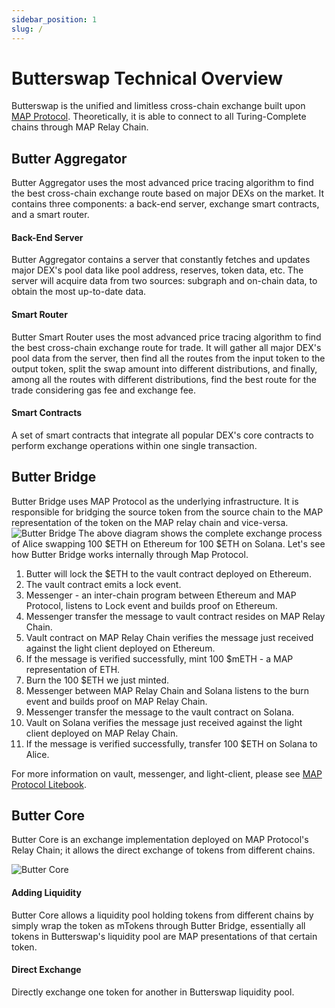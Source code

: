 ```yaml
---
sidebar_position: 1
slug: /
---
```

# Butterswap Technical Overview

Butterswap is the unified and limitless cross-chain exchange built upon [MAP Protocol](https://www.maplabs.io/). Theoretically, it is able to connect to all Turing-Complete chains through MAP Relay Chain.

## Butter Aggregator

Butter Aggregator uses the most advanced price tracing algorithm to find the best cross-chain exchange route based on major DEXs on the market. It contains three components: a back-end server, exchange smart contracts, and a smart router.

#### Back-End Server

Butter Aggregator contains a server that constantly fetches and updates major DEX's pool data like pool address, reserves, token data, etc. The server will acquire data from two sources: subgraph and on-chain data, to obtain the most up-to-date data.

#### Smart Router

Butter Smart Router uses the most advanced price tracing algorithm to find the best cross-chain exchange route for trade. It will gather all major DEX's pool data from the server, then find all the routes from the input token to the output token, split the swap amount into different distributions, and finally, among all the routes with different distributions, find the best route for the trade considering gas fee and exchange fee.

#### Smart Contracts

A set of smart contracts that integrate all popular DEX's core contracts to perform exchange operations within one single transaction.



## Butter Bridge

Butter Bridge uses MAP Protocol as the underlying infrastructure. It is responsible for bridging the source token from the source chain to the MAP representation of the token on the MAP relay chain and vice-versa.
![Butter Bridge](/img/butter/bridge-detail.png "Bridge Illustration")
The above diagram shows the complete exchange process of Alice swapping 100 $ETH on Ethereum for 100 $ETH on Solana. Let's see how Butter Bridge works internally through Map Protocol.

1. Butter will lock the $ETH to the vault contract deployed on Ethereum.
2. The vault contract emits a lock event.
3. Messenger - an inter-chain program between Ethereum and MAP Protocol, listens to Lock event and builds proof on Ethereum.
4. Messenger transfer the message to vault contract resides on MAP Relay Chain.
5. Vault contract on MAP Relay Chain verifies the message just received against the light client deployed on Ethereum.
6. If the message is verified successfully, mint 100 $mETH - a MAP representation of ETH.
7. Burn the 100 $ETH we just minted.
8. Messenger between MAP Relay Chain and Solana listens to the burn event and builds proof on MAP Relay Chain.
9. Messenger transfer the message to the vault contract on Solana.
10. Vault on Solana verifies the message just received against the light client deployed on MAP Relay Chain.
11. If the message is verified successfully, transfer 100 $ETH on Solana to Alice.

For more information on vault, messenger, and light-client, please see [MAP Protocol Litebook](https://files.maplabs.io/pdf/mapprotocol_whitepaper_en.pdf).

## Butter Core

Butter Core is an exchange implementation deployed on MAP Protocol's Relay Chain; it allows the direct exchange of tokens from different chains.

![Butter Core](/img/butter/core.png "Bridge Core")

#### Adding Liquidity

Butter Core allows a liquidity pool holding tokens from different chains by simply wrap the token as mTokens through Butter Bridge, essentially all tokens in Butterswap's liquidity pool are MAP presentations of that certain token.



#### Direct Exchange

Directly exchange one token for another in Butterswap liquidity pool.
